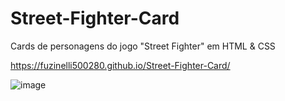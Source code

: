 # Street-Fighter-Card
Cards de personagens do jogo "Street Fighter" em HTML &amp; CSS

https://fuzinelli500280.github.io/Street-Fighter-Card/

![image](https://github.com/fuzinelli500280/Street-Fighter-Card/assets/144074554/29cb83f8-a0cd-462b-8e04-e16da5be671f)
